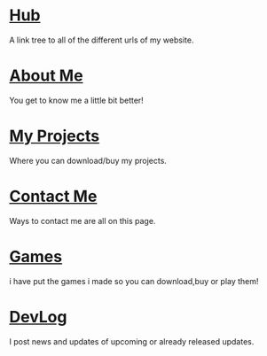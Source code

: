 # [Hub](https://itsdenji777.github.io/)
A link tree to all of the different urls of my website.

# [About Me](https://itsdenji777.github.io/About-Me)
You get to know me a little bit better!

# [My Projects](https://itsdenji777.github.io/My-Projects)
Where you can download/buy my projects.

# [Contact Me](https://itsdenji777.github.io/Contact-Me)
Ways to contact me are all on this page.

# [Games](https://itsdenji777.github.io/Games)
i have put the games i made so you can download,buy or play them!

# [DevLog](https://itsdenji777.github.io/DevLog)
I post news and updates of upcoming or already released updates.
